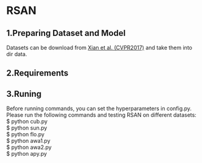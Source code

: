 # RSAN
## 1.Preparing Dataset and Model
Datasets can be download from [Xian et al. (CVPR2017)](https://datasets.d2.mpi-inf.mpg.de/xian/xlsa17.zip) and take them into dir data.
## 2.Requirements

## 3.Runing
Before running commands, you can set the hyperparameters in config.py. Please run the following commands and testing RSAN on different datasets:   
$ python cub.py   
$ python sun.py   
$ python flo.py   
$ python awa1.py   
$ python awa2.py   
$ python apy.py
